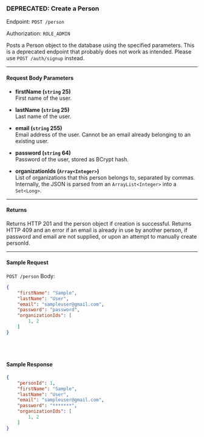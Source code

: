 ### DEPRECATED: Create a Person
Endpoint: `POST /person`

Authorization: `ROLE_ADMIN`

Posts a Person object to the database using the specified parameters. This is a deprecated endpoint that probably does not work as intended. Please use `POST /auth/signup` instead.
___
#### Request Body Parameters
- **firstName (`string` 25)**<br/>
First name of the user.

- **lastName (`string` 25)**<br/>
Last name of the user.

- **email (`string` 255)**<br/>
Email address of the user. Cannot be an email already belonging to an existing user.

- **password (`string` 64)**<br/>
Password of the user, stored as BCrypt hash.

- **organizationIds (`Array<Integer>`)**<br/>
List of organizations that this person belongs to, separated by commas. Internally, the JSON is parsed from an `ArrayList<Integer>` into a `Set<Long>`.
___
#### Returns
Returns HTTP 201 and the person object if creation is successful. Returns HTTP 409 and an error if an email is already in use by another person, if password and email are not supplied, or upon an attempt to manually create personId.
___
#### Sample Request
```POST /person```
Body:
``` json
{
    "firstName": "Sample",
    "lastName": "User",
    "email": "sampleuser@gmail.com",
    "password": "password",
    "organizationIds": [
        1, 2
    ]
}
```
<br />
<br />

#### Sample Response
```json
{
    "personId": 1,
    "firstName": "Sample",
    "lastName": "User",
    "email": "sampleuser@gmail.com",
    "password": "*******",
    "organizationIds": [
        1, 2
    ]
}
```